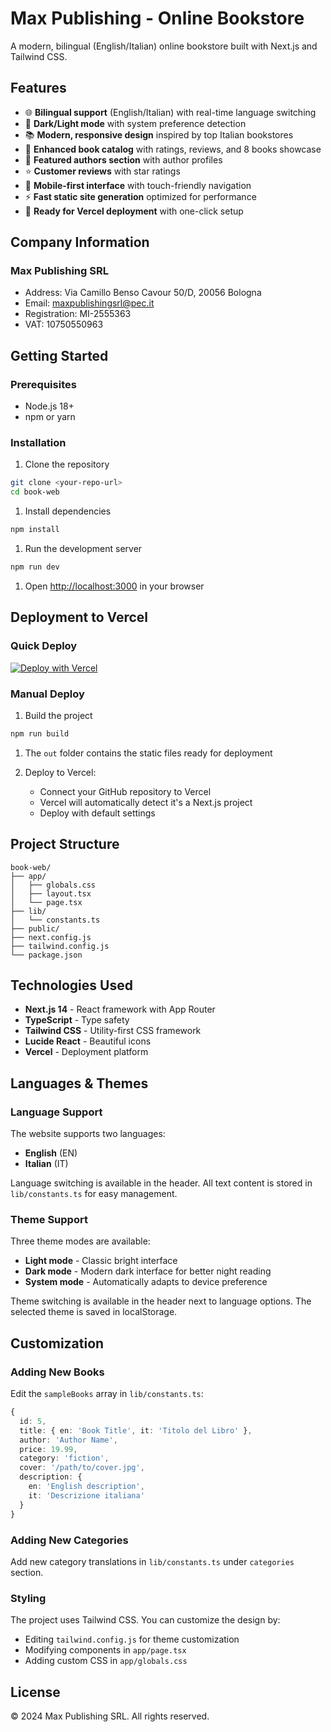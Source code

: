 # Max Publishing - Online Bookstore

A modern, bilingual (English/Italian) online bookstore built with Next.js and
Tailwind CSS.

## Features

- 🌐 **Bilingual support** (English/Italian) with real-time language switching
- 🌙 **Dark/Light mode** with system preference detection
- 📚 **Modern, responsive design** inspired by top Italian bookstores
- 🛒 **Enhanced book catalog** with ratings, reviews, and 8 books showcase
- 👥 **Featured authors section** with author profiles
- ⭐ **Customer reviews** with star ratings
- 📱 **Mobile-first interface** with touch-friendly navigation
- ⚡ **Fast static site generation** optimized for performance
- 🚀 **Ready for Vercel deployment** with one-click setup

## Company Information

### Max Publishing SRL

- Address: Via Camillo Benso Cavour 50/D, 20056 Bologna
- Email: <maxpublishingsrl@pec.it>
- Registration: MI-2555363
- VAT: 10750550963

## Getting Started

### Prerequisites

- Node.js 18+
- npm or yarn

### Installation

1. Clone the repository

```bash
git clone <your-repo-url>
cd book-web
```

1. Install dependencies

```bash
npm install
```

1. Run the development server

```bash
npm run dev
```

1. Open [http://localhost:3000](http://localhost:3000) in your browser

## Deployment to Vercel

### Quick Deploy

[![Deploy with Vercel](https://vercel.com/button)](https://vercel.com/new/clone?repository-url=<your-repo-url>)

### Manual Deploy

1. Build the project

```bash
npm run build
```

1. The `out` folder contains the static files ready for deployment

1. Deploy to Vercel:
   - Connect your GitHub repository to Vercel
   - Vercel will automatically detect it's a Next.js project
   - Deploy with default settings

## Project Structure

```text
book-web/
├── app/
│   ├── globals.css
│   ├── layout.tsx
│   └── page.tsx
├── lib/
│   └── constants.ts
├── public/
├── next.config.js
├── tailwind.config.js
└── package.json
```

## Technologies Used

- **Next.js 14** - React framework with App Router
- **TypeScript** - Type safety
- **Tailwind CSS** - Utility-first CSS framework
- **Lucide React** - Beautiful icons
- **Vercel** - Deployment platform

## Languages & Themes

### Language Support

The website supports two languages:

- **English** (EN)
- **Italian** (IT)

Language switching is available in the header. All text content is stored in
`lib/constants.ts` for easy management.

### Theme Support

Three theme modes are available:

- **Light mode** - Classic bright interface
- **Dark mode** - Modern dark interface for better night reading
- **System mode** - Automatically adapts to device preference

Theme switching is available in the header next to language options. The
selected theme is saved in localStorage.

## Customization

### Adding New Books

Edit the `sampleBooks` array in `lib/constants.ts`:

```typescript
{
  id: 5,
  title: { en: 'Book Title', it: 'Titolo del Libro' },
  author: 'Author Name',
  price: 19.99,
  category: 'fiction',
  cover: '/path/to/cover.jpg',
  description: { 
    en: 'English description', 
    it: 'Descrizione italiana' 
  }
}
```

### Adding New Categories

Add new category translations in `lib/constants.ts` under `categories` section.

### Styling

The project uses Tailwind CSS. You can customize the design by:

- Editing `tailwind.config.js` for theme customization
- Modifying components in `app/page.tsx`
- Adding custom CSS in `app/globals.css`

## License

© 2024 Max Publishing SRL. All rights reserved.
